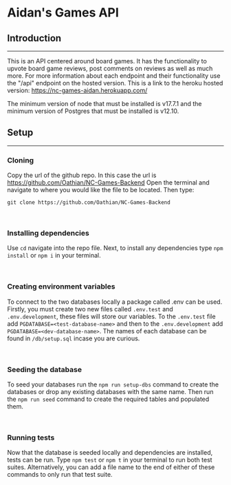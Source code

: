 # Aidan's Games API

## Introduction
---
This is an API centered around board games. It has the functionality to upvote board game reviews, post comments on reviews as well as much more. For more information about each endpoint and their functionality use the "/api" endpoint on the hosted version. This is a link to the heroku hosted version: https://nc-games-aidan.herokuapp.com/

The minimum version of node that must be installed is v17.7.1 and the minimum version of Postgres that must be installed is v12.10.
<br>

## Setup
---
### Cloning
Copy the url of the github repo. In this case the url is https://github.com/Oathian/NC-Games-Backend
Open the terminal and navigate to where you would like the file to be located. Then type: 
```
git clone https://github.com/Oathian/NC-Games-Backend
```
<br>

### Installing dependencies

Use `cd` navigate into the repo file. Next, to install any dependencies type `npm install` or `npm i` in your terminal.

<br>

### Creating environment variables

To connect to the two databases locally a package called .env can be used. Firstly, you must create two new files called `.env.test` and `.env.development`, these files will store our variables. To the `.env.test` file add `PGDATABASE=<test-database-name>` and then to the `.env.development` add `PGDATABASE=<dev-database-name>`. The names of each database can be found in `/db/setup.sql` incase you are curious.

<br>

### Seeding the database

To seed your databases run the `npm run setup-dbs` command to create the databases or drop any existing databases with the same name. Then run the `npm run seed` command to create the required tables and populated them.

<br>

### Running tests

Now that the database is seeded locally and dependencies are installed, tests can be run. Type `npm test` or `npm t` in your terminal to run both test suites. Alternatively, you can add a file name to the end of either of these commands to only run that test suite.
